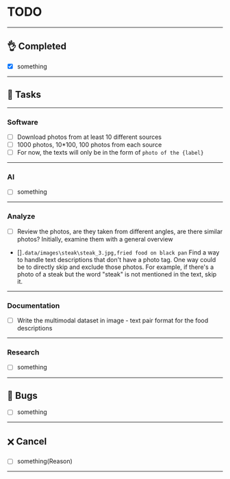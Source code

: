 # TODO

---

## 👌 Completed
- [x] something

---

## 📌 Tasks 

---

### Software
- [ ] Download photos from at least 10 different sources
- [ ] 1000 photos, 10*100, 100 photos from each source
- [ ] For now, the texts will only be in the form of `photo of the {label}`

---

### AI
- [ ] something

---

### Analyze
- [ ] Review the photos, are they taken from different angles, are there similar photos? Initially, examine them with a general overview
- []`.data/images\steak\steak_3.jpg,fried food on black pan` Find a way to handle text descriptions that don't have a photo tag. One way could be to directly skip and exclude those photos. For example, if there's a photo of a steak but the word "steak" is not mentioned in the text, skip it.

---

### Documentation
- [ ] Write the multimodal dataset in image - text pair format for the food descriptions

---

### Research
- [ ] something

---

## 🚧 Bugs
- [ ] something

---

## 🗙 Cancel
- [ ] something(Reason)

---
